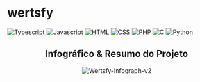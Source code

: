 # wertsfy

![Typescript](https://img.shields.io/badge/typescript-black.svg?style=for-the-badge&logo=typescript&logoColor=steelblue)
![Javascript](https://img.shields.io/badge/javascript-black.svg?style=for-the-badge&logo=javascript&logoColor=yellow)
![HTML](https://img.shields.io/badge/html-black.svg?style=for-the-badge&logo=html5&logoColor=redbrick)
![CSS](https://img.shields.io/badge/css-black.svg?style=for-the-badge&logo=css3&logoColor=darkblue)
![PHP](https://img.shields.io/badge/php-black.svg?style=for-the-badge&logo=php&logoColor=blue)
![C](https://img.shields.io/badge/c_/_c++-black.svg?style=for-the-badge&logo=c&logoColor=lightblue)
![Python](https://img.shields.io/badge/python-white.svg?style=for-the-badge&logo=python&logoColor=darkskyblue)
<!-- ![D](https://img.shields.io/badge/d-black.svg?style=for-the-badge&logo=d&logoColor=darkred) -->


<div align="center"> 

## Infográfico & Resumo do Projeto

![Wertsfy-Infograph-v2](https://user-images.githubusercontent.com/59739253/197366418-31fe7b23-bb49-43a6-936d-ce463dfd4659.png)

</div>
